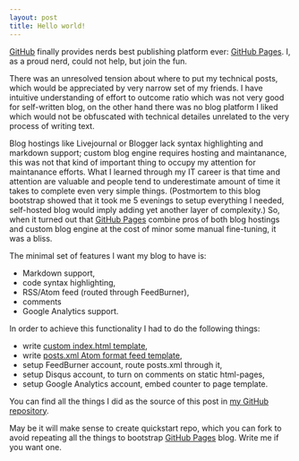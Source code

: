 ```yaml
---
layout: post
title: Hello world!
---
```


[GitHub][] finally provides nerds best publishing platform ever:
[GitHub Pages][]. I, as a proud nerd, could not help, but join the
fun.

There was an unresolved tension about where to put my technical posts,
which would be appreciated by very narrow set of my friends. I have
intuitive understanding of effort to outcome ratio which was not very
good for self-written blog, on the other hand there was no blog
platform I liked which would not be obfuscated with technical detailes
unrelated to the very process of writing text.

Blog hostings like Livejournal or Blogger lack syntax highlighting and
markdown support; custom blog engine requires hosting and maintanance,
this was not that kind of important thing to occupy my attention for
maintanance efforts. What I learned through my IT career is that time
and attention are valuable and people tend to underestimate amount of
time it takes to complete even very simple things. (Postmortem to this
blog bootstrap showed that it took me 5 evenings to setup everything I
needed, self-hosted blog would imply adding yet another layer of
complexity.) So, when it turned out that [GitHub Pages][] combine pros
of both blog hostings and custom blog engine at the cost of minor some
manual fine-tuning, it was a bliss.

The minimal set of features I want my blog to have is:

* Markdown support,
* code syntax highlighting,
* RSS/Atom feed (routed through FeedBurner),
* comments
* Google Analytics support.

In order to achieve this functionality I had to do the following
things:

* write [custom index.html template](https://github.com/elephantum/elephantum.github.com/blob/master/index.html),
* write [posts.xml Atom format feed template](https://github.com/elephantum/elephantum.github.com/blob/master/posts.xml),
* setup FeedBurner account, route posts.xml through it,
* setup Disqus account, to turn on comments on static html-pages,
* setup Google Analytics account, embed counter to page template.

You can find all the things I did as the source of this post in
[my GitHub repository](http://github.com/elephantum/elephantum.github.com/).

May be it will make sense to create quickstart repo, which you can fork to
avoid repeating all the things to bootstrap [GitHub Pages][]
blog. Write me if you want one.

[GitHub]: http://github.com/
[GitHub Pages]: http://pages.github.com/
